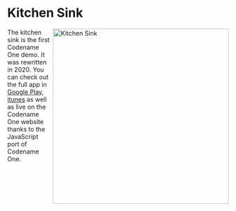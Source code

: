 # Kitchen Sink

<img align="right" width="400px" src="https://sergeycodenameone.github.io/KitchenSink.png" alt="Kitchen Sink">

The kitchen sink is the first Codename One demo. It was rewritten in 2020. You can check out the full app in [Google Play](https://play.google.com/store/apps/details?id=com.codename1.demos.kitchen), [itunes](https://play.google.com/store/apps/details?id=com.codename1.demos.kitchen) as well as live on the Codename One website thanks to the JavaScript port of Codename One.


